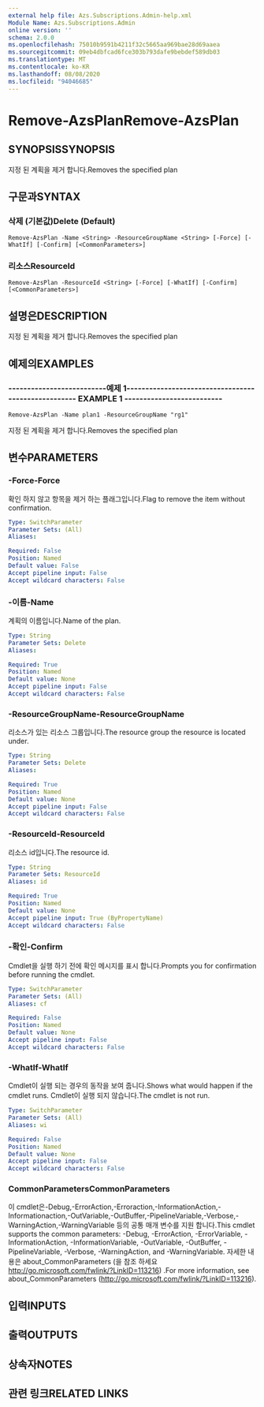 ```yaml
---
external help file: Azs.Subscriptions.Admin-help.xml
Module Name: Azs.Subscriptions.Admin
online version: ''
schema: 2.0.0
ms.openlocfilehash: 75010b9591b4211f32c5665aa969bae28d69aaea
ms.sourcegitcommit: 09eb4dbfcad6fce303b793dafe9bebdef589db03
ms.translationtype: MT
ms.contentlocale: ko-KR
ms.lasthandoff: 08/08/2020
ms.locfileid: "94046685"
---
```

# <span data-ttu-id="aa2d7-101">Remove-AzsPlan</span><span class="sxs-lookup"><span data-stu-id="aa2d7-101">Remove-AzsPlan</span></span>

## <span data-ttu-id="aa2d7-102">SYNOPSIS</span><span class="sxs-lookup"><span data-stu-id="aa2d7-102">SYNOPSIS</span></span>
<span data-ttu-id="aa2d7-103">지정 된 계획을 제거 합니다.</span><span class="sxs-lookup"><span data-stu-id="aa2d7-103">Removes the specified plan</span></span>

## <span data-ttu-id="aa2d7-104">구문과</span><span class="sxs-lookup"><span data-stu-id="aa2d7-104">SYNTAX</span></span>

### <span data-ttu-id="aa2d7-105">삭제 (기본값)</span><span class="sxs-lookup"><span data-stu-id="aa2d7-105">Delete (Default)</span></span>
```
Remove-AzsPlan -Name <String> -ResourceGroupName <String> [-Force] [-WhatIf] [-Confirm] [<CommonParameters>]
```

### <span data-ttu-id="aa2d7-106">리소스</span><span class="sxs-lookup"><span data-stu-id="aa2d7-106">ResourceId</span></span>
```
Remove-AzsPlan -ResourceId <String> [-Force] [-WhatIf] [-Confirm] [<CommonParameters>]
```

## <span data-ttu-id="aa2d7-107">설명은</span><span class="sxs-lookup"><span data-stu-id="aa2d7-107">DESCRIPTION</span></span>
<span data-ttu-id="aa2d7-108">지정 된 계획을 제거 합니다.</span><span class="sxs-lookup"><span data-stu-id="aa2d7-108">Removes the specified plan</span></span>

## <span data-ttu-id="aa2d7-109">예제의</span><span class="sxs-lookup"><span data-stu-id="aa2d7-109">EXAMPLES</span></span>

### <span data-ttu-id="aa2d7-110">--------------------------예제 1--------------------------</span><span class="sxs-lookup"><span data-stu-id="aa2d7-110">-------------------------- EXAMPLE 1 --------------------------</span></span>
```
Remove-AzsPlan -Name plan1 -ResourceGroupName "rg1"
```

<span data-ttu-id="aa2d7-111">지정 된 계획을 제거 합니다.</span><span class="sxs-lookup"><span data-stu-id="aa2d7-111">Removes the specified plan</span></span>

## <span data-ttu-id="aa2d7-112">변수</span><span class="sxs-lookup"><span data-stu-id="aa2d7-112">PARAMETERS</span></span>

### <span data-ttu-id="aa2d7-113">-Force</span><span class="sxs-lookup"><span data-stu-id="aa2d7-113">-Force</span></span>
<span data-ttu-id="aa2d7-114">확인 하지 않고 항목을 제거 하는 플래그입니다.</span><span class="sxs-lookup"><span data-stu-id="aa2d7-114">Flag to remove the item without confirmation.</span></span>

```yaml
Type: SwitchParameter
Parameter Sets: (All)
Aliases: 

Required: False
Position: Named
Default value: False
Accept pipeline input: False
Accept wildcard characters: False
```

### <span data-ttu-id="aa2d7-115">-이름</span><span class="sxs-lookup"><span data-stu-id="aa2d7-115">-Name</span></span>
<span data-ttu-id="aa2d7-116">계획의 이름입니다.</span><span class="sxs-lookup"><span data-stu-id="aa2d7-116">Name of the plan.</span></span>

```yaml
Type: String
Parameter Sets: Delete
Aliases: 

Required: True
Position: Named
Default value: None
Accept pipeline input: False
Accept wildcard characters: False
```

### <span data-ttu-id="aa2d7-117">-ResourceGroupName</span><span class="sxs-lookup"><span data-stu-id="aa2d7-117">-ResourceGroupName</span></span>
<span data-ttu-id="aa2d7-118">리소스가 있는 리소스 그룹입니다.</span><span class="sxs-lookup"><span data-stu-id="aa2d7-118">The resource group the resource is located under.</span></span>

```yaml
Type: String
Parameter Sets: Delete
Aliases: 

Required: True
Position: Named
Default value: None
Accept pipeline input: False
Accept wildcard characters: False
```

### <span data-ttu-id="aa2d7-119">-ResourceId</span><span class="sxs-lookup"><span data-stu-id="aa2d7-119">-ResourceId</span></span>
<span data-ttu-id="aa2d7-120">리소스 id입니다.</span><span class="sxs-lookup"><span data-stu-id="aa2d7-120">The resource id.</span></span>

```yaml
Type: String
Parameter Sets: ResourceId
Aliases: id

Required: True
Position: Named
Default value: None
Accept pipeline input: True (ByPropertyName)
Accept wildcard characters: False
```

### <span data-ttu-id="aa2d7-121">-확인</span><span class="sxs-lookup"><span data-stu-id="aa2d7-121">-Confirm</span></span>
<span data-ttu-id="aa2d7-122">Cmdlet을 실행 하기 전에 확인 메시지를 표시 합니다.</span><span class="sxs-lookup"><span data-stu-id="aa2d7-122">Prompts you for confirmation before running the cmdlet.</span></span>

```yaml
Type: SwitchParameter
Parameter Sets: (All)
Aliases: cf

Required: False
Position: Named
Default value: None
Accept pipeline input: False
Accept wildcard characters: False
```

### <span data-ttu-id="aa2d7-123">-WhatIf</span><span class="sxs-lookup"><span data-stu-id="aa2d7-123">-WhatIf</span></span>
<span data-ttu-id="aa2d7-124">Cmdlet이 실행 되는 경우의 동작을 보여 줍니다.</span><span class="sxs-lookup"><span data-stu-id="aa2d7-124">Shows what would happen if the cmdlet runs.</span></span>
<span data-ttu-id="aa2d7-125">Cmdlet이 실행 되지 않습니다.</span><span class="sxs-lookup"><span data-stu-id="aa2d7-125">The cmdlet is not run.</span></span>

```yaml
Type: SwitchParameter
Parameter Sets: (All)
Aliases: wi

Required: False
Position: Named
Default value: None
Accept pipeline input: False
Accept wildcard characters: False
```

### <span data-ttu-id="aa2d7-126">CommonParameters</span><span class="sxs-lookup"><span data-stu-id="aa2d7-126">CommonParameters</span></span>
<span data-ttu-id="aa2d7-127">이 cmdlet은-Debug,-ErrorAction,-Erroraction,-InformationAction,-Informationaction,-OutVariable,-OutBuffer,-PipelineVariable,-Verbose,-WarningAction,-WarningVariable 등의 공통 매개 변수를 지원 합니다.</span><span class="sxs-lookup"><span data-stu-id="aa2d7-127">This cmdlet supports the common parameters: -Debug, -ErrorAction, -ErrorVariable, -InformationAction, -InformationVariable, -OutVariable, -OutBuffer, -PipelineVariable, -Verbose, -WarningAction, and -WarningVariable.</span></span> <span data-ttu-id="aa2d7-128">자세한 내용은 about_CommonParameters (을 참조 하세요 http://go.microsoft.com/fwlink/?LinkID=113216) .</span><span class="sxs-lookup"><span data-stu-id="aa2d7-128">For more information, see about_CommonParameters (http://go.microsoft.com/fwlink/?LinkID=113216).</span></span>

## <span data-ttu-id="aa2d7-129">입력</span><span class="sxs-lookup"><span data-stu-id="aa2d7-129">INPUTS</span></span>

## <span data-ttu-id="aa2d7-130">출력</span><span class="sxs-lookup"><span data-stu-id="aa2d7-130">OUTPUTS</span></span>

## <span data-ttu-id="aa2d7-131">상속자</span><span class="sxs-lookup"><span data-stu-id="aa2d7-131">NOTES</span></span>

## <span data-ttu-id="aa2d7-132">관련 링크</span><span class="sxs-lookup"><span data-stu-id="aa2d7-132">RELATED LINKS</span></span>

